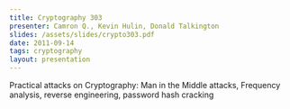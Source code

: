 ```yaml
---
title: Cryptography 303
presenter: Camron Q., Kevin Hulin, Donald Talkington
slides: /assets/slides/crypto303.pdf
date: 2011-09-14
tags: cryptography
layout: presentation
---
```

Practical attacks on Cryptography: Man in the Middle attacks, Frequency analysis, reverse engineering, password hash cracking
